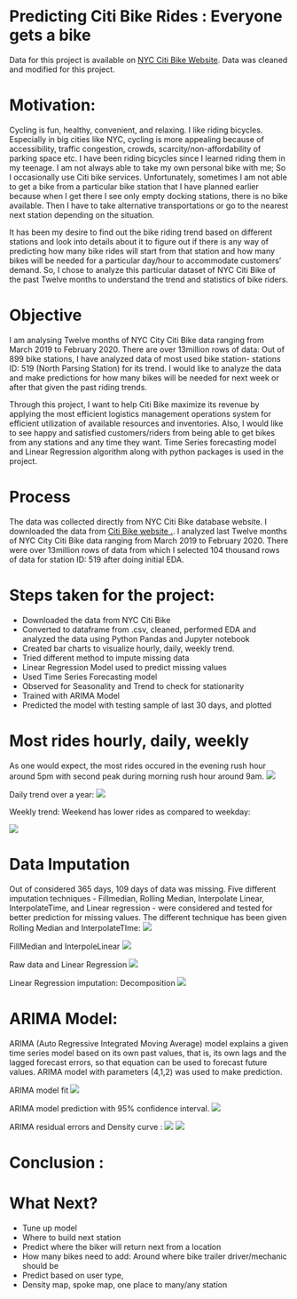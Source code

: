 # Predicting Citi Bike Rides : Everyone gets a bike 

Data for this project is available on [NYC Citi Bike Website](https://s3.amazonaws.com/tripdata/index.html). Data was cleaned and modified for this project.



# Motivation:
Cycling is fun, healthy, convenient, and relaxing. I like riding bicycles. Especially in big cities like NYC, cycling is more appealing because of accessibility, traffic congestion, crowds, scarcity/non-affordability of parking space etc. I have been riding bicycles since I learned riding them in my teenage. I am not always able to take my own personal bike with me; So I occasionally use Citi bike services. Unfortunately, sometimes I am not able to get a bike from a particular bike station that I have planned earlier  because when I get there I see only empty docking stations, there is no bike available. Then I have to take alternative transportations or go to the nearest next station depending on the situation. 

It has been my desire to find out the bike riding  trend based on different stations and look into details about it to figure out if there is any way of predicting how many bike rides will start from that station and how many bikes will be needed for a particular day/hour to accommodate  customers’ demand. 
So, I chose to analyze this particular dataset of NYC Citi Bike of the  past Twelve months  to understand the trend and statistics of bike riders. 

# Objective  
I am analysing Twelve months of NYC City Citi Bike data ranging from March 2019 to February 2020. There are over 13million rows of data:
Out of 899 bike stations, I have analyzed data of most used bike station- stations ID: 519 (North Parsing Station)  for its trend. I would like to analyze the data and make predictions for how many bikes will be needed for next week or after that given the past riding trends. 

Through this project, I want to help Citi Bike maximize its revenue by applying the most efficient logistics management operations system for efficient utilization of  available resources and inventories. Also, I would like to  see happy and satisfied customers/riders from being able to get bikes from any stations and any time they want. Time Series forecasting model and Linear Regression algorithm along with python packages is used in the project. 

# Process

The data was collected directly from NYC Citi Bike database website. I downloaded the data from [Citi Bike website .](https://s3.amazonaws.com/tripdata/index.html). I analyzed last Twelve months of NYC City Citi Bike data ranging from March 2019 to February 2020. There were over 13million rows of data from which I selected 104 thousand rows of data for station ID: 519 after doing initial EDA.

# Steps taken  for the project:
* Downloaded the data from NYC Citi Bike 
* Converted to dataframe from .csv, cleaned, performed EDA and analyzed the data using Python Pandas and Jupyter notebook
* Created bar charts to visualize hourly, daily, weekly trend. 
* Tried different method to impute missing data
* Linear Regression Model used to predict missing values 
* Used Time Series Forecasting model 
* Observed for Seasonality and Trend to check for stationarity 
* Trained with  ARIMA Model
* Predicted the model with testing sample of last 30 days, and plotted 


# Most rides hourly, daily, weekly

As one would expect, the most rides occured in the evening rush hour around 5pm with second peak during morning rush hour around 9am.
![](img/Total_crashes_2017_.png)

Daily trend over a year: 
![](img/death_plot.png)

Weekly trend: Weekend has lower rides as compared to weekday: 

![](img/top10_reasons_of_crash.png)


# Data Imputation 
Out of considered 365 days, 109 days of data was missing. Five different imputation techniques - Fillmedian, Rolling Median, Interpolate Linear, InterpolateTime, and Linear regression -  were considered and  tested for better prediction for missing values. The different technique has been given 
Rolling Median and InterpolateTIme:
![](img/top10_reasons_of_crash.png)

FillMedian and InterpoleLinear
![](img/top10_reasons_of_crash.png)

Raw data and Linear Regression
![](img/top10_reasons_of_crash.png)

Linear Regression imputation: Decomposition 
![](img/killed_different_st.png)



# ARIMA Model: 
ARIMA (Auto Regressive Integrated Moving Average) model explains a given time series model based on its own past values, that is, its own lags and the lagged forecast errors, so that equation can be used to forecast future values. ARIMA model with parameters (4,1,2) was used to make prediction. 

ARIMA model fit 
![](img/killed_different_st.png)

ARIMA model prediction with 95% confidence interval. 
![](img/street_names.png)

ARIMA residual errors and Density curve :
![](img/killed_different_st.png)
![](img/killed_different_st.png)
# Conclusion :

# What Next? 
* Tune up model
* Where to build next station
* Predict where the biker will return next  from a location
* How many bikes need to add:
Around where bike trailer driver/mechanic should be
* Predict based on  user type,
* Density map, spoke map, one place to many/any station 





